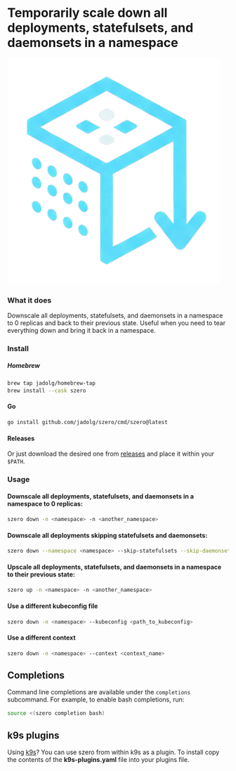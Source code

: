 # Temporarily scale down all deployments, statefulsets, and daemonsets in a namespace

![szero](szero.png)

### What it does

Downscale all deployments, statefulsets, and daemonsets in a namespace to 0 
replicas and back to their previous state. Useful when you need to tear 
everything down and bring it back in a namespace.

### Install

##### Homebrew

```bash
brew tap jadolg/homebrew-tap
brew install --cask szero
```

#### Go

```bash
go install github.com/jadolg/szero/cmd/szero@latest
```

#### Releases

Or just download the desired one from [releases](https://github.com/jadolg/szero/releases/) and place it within your `$PATH`.

### Usage

#### Downscale all deployments, statefulsets, and daemonsets in a namespace to 0 replicas:

```bash
szero down -n <namespace> -n <another_namespace>
```

#### Downscale all deployments skipping statefulsets and daemonsets:

```bash
szero down --namespace <namespace> --skip-statefulsets --skip-daemonsets
```

#### Upscale all deployments, statefulsets, and daemonsets in a namespace to their previous state:

```bash
szero up -n <namespace> -n <another_namespace>
```

#### Use a different kubeconfig file

```bash
szero down -n <namespace> --kubeconfig <path_to_kubeconfig>
```

#### Use a different context

```bash
szero down -n <namespace> --context <context_name>
```

## Completions
Command line completions are available under the `completions` subcommand.
For example, to enable bash completions, run:
```bash
source <(szero completion bash)
```

## k9s plugins

Using [k9s](https://k9scli.io/)? You can use szero from within k9s as a plugin.
To install copy the contents of the **k9s-plugins.yaml** file into your plugins file.
